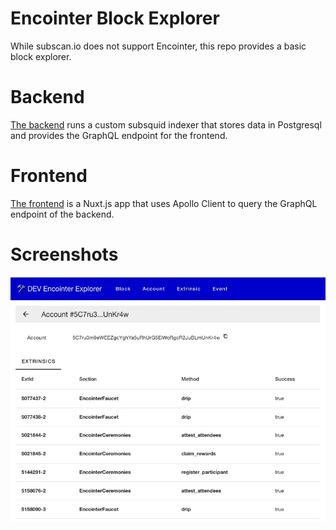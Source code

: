 # Encointer Block Explorer

While subscan.io does not support Encointer, this repo provides a basic block explorer.

# Backend

[The backend](./backend/README.md) runs a custom subsquid indexer that stores data in Postgresql and provides the GraphQL endpoint for the frontend.

# Frontend

[The frontend](./frontend/README.md) is a Nuxt.js app that uses Apollo Client to query the GraphQL endpoint of the backend.

# Screenshots

![Account Extrinsics](./assets/account-extrinsics.jpg)